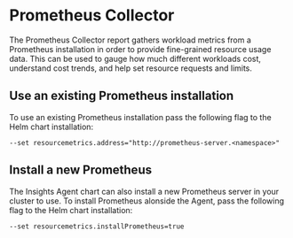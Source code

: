 # Prometheus Collector

The Prometheus Collector report gathers workload metrics from a Prometheus installation
in order to provide fine-grained resource usage data. This can be used to gauge how much
different workloads cost, understand cost trends, and help set resource requests and limits.

## Use an existing Prometheus installation
To use an existing Prometheus installation pass the following flag to the Helm chart installation:
```
--set resourcemetrics.address="http://prometheus-server.<namespace>"
```

## Install a new Prometheus
The Insights Agent chart can also install a new Prometheus server in your cluster to use.
To install Prometheus alonside the Agent, pass the following flag to the Helm chart installation:
```
--set resourcemetrics.installPrometheus=true
```
